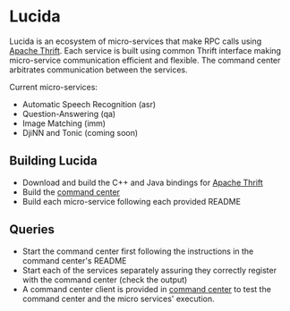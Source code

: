 # Lucida
Lucida is an ecosystem of micro-services that make RPC calls using [Apache
Thrift](http://thrift.apache.org/). Each service is built using common Thrift
interface making micro-service communication efficient and flexible. The command
center arbitrates communication between the services.

Current micro-services:
- Automatic Speech Recognition (asr)
- Question-Answering (qa)
- Image Matching (imm)
- DjiNN and Tonic (coming soon)

## Building Lucida
- Download and build the C++ and Java bindings for [Apache
  Thrift](http://thrift.apache.org/)
- Build the [command center](command-center)
- Build each micro-service following each provided README

## Queries
- Start the command center first following the instructions in the command
  center's README
- Start each of the services separately assuring they correctly register with
  the command center (check the output)
- A command center client is provided in [command center](command-center) to
  test the command center and the micro services' execution.
